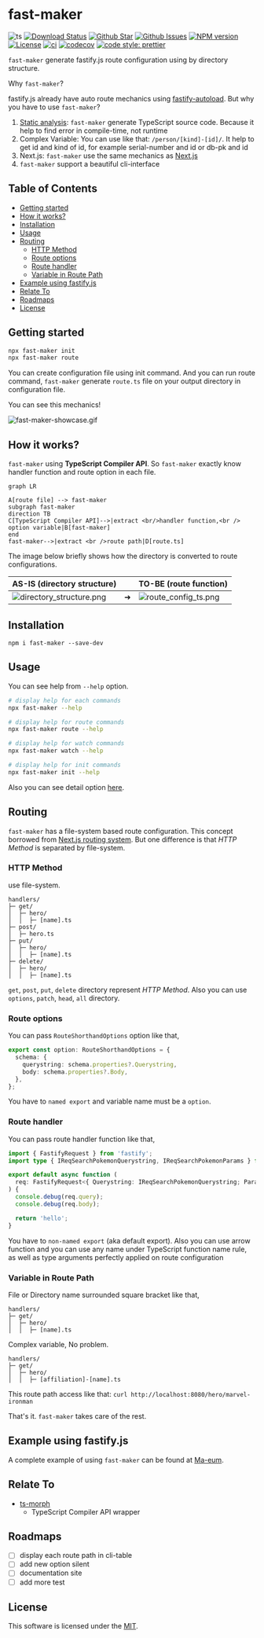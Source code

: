 # fast-maker

![ts](https://flat.badgen.net/badge/Built%20With/TypeScript/blue)
[![Download Status](https://img.shields.io/npm/dw/fast-maker.svg?style=flat-square)](https://npmcharts.com/compare/fast-maker?minimal=true)
[![Github Star](https://img.shields.io/github/stars/imjuni/fast-maker.svg?style=flat-square)](https://github.com/imjuni/fast-maker)
[![Github Issues](https://img.shields.io/github/issues-raw/imjuni/fast-maker.svg?style=flat-square)](https://github.com/imjuni/fast-maker/issues)
[![NPM version](https://img.shields.io/npm/v/fast-maker.svg?style=flat-square)](https://www.npmjs.com/package/fast-maker)
[![License](https://img.shields.io/npm/l/fast-maker.svg?style=flat-square)](https://github.com/imjuni/fast-maker/blob/master/LICENSE)
[![ci](https://github.com/imjuni/fast-maker/actions/workflows/ci.yml/badge.svg?branch=master&style=flat-square)](https://github.com/imjuni/fast-maker/actions/workflows/ci.yml)
[![codecov](https://codecov.io/gh/imjuni/fast-maker/branch/master/graph/badge.svg?token=YrUlnfDbso&style=flat-square)](https://codecov.io/gh/imjuni/fast-maker)
[![code style: prettier](https://img.shields.io/badge/code_style-prettier-ff69b4.svg?style=flat-square)](https://github.com/prettier/prettier)

`fast-maker` generate fastify.js route configuration using by directory structure.

Why `fast-maker`?

fastify.js already have auto route mechanics using [fastify-autoload](https://github.com/fastify/fastify-autoload). But why you have to use `fast-maker`?

1. [Static analysis](https://en.wikipedia.org/wiki/Static_program_analysis): `fast-maker` generate TypeScript source code. Because it help to find error in compile-time, not runtime
2. Complex Variable: You can use like that: `/person/[kind]-[id]/`. It help to get id and kind of id, for example serial-number and id or db-pk and id
3. Next.js: `fast-maker` use the same mechanics as [Next.js](https://nextjs.org/docs/routing/introduction)
4. `fast-maker` support a beautiful cli-interface

## Table of Contents <!-- omit in toc -->

- [Getting started](#getting-started)
- [How it works?](#how-it-works)
- [Installation](#installation)
- [Usage](#usage)
- [Routing](#routing)
  - [HTTP Method](#http-method)
  - [Route options](#route-options)
  - [Route handler](#route-handler)
  - [Variable in Route Path](#variable-in-route-path)
- [Example using fastify.js](#example-using-fastifyjs)
- [Relate To](#relate-to)
- [Roadmaps](#roadmaps)
- [License](#license)

## Getting started

```bash
npx fast-maker init
npx fast-maker route
```

You can create configuration file using init command. And you can run route command, `fast-maker` generate `route.ts` file on your output directory in configuration file.

You can see this mechanics!

![fast-maker-showcase.gif](assets/fast-maker-showcase.gif)

## How it works?

`fast-maker` using **TypeScript Compiler API**. So `fast-maker` exactly know handler function and route option in each file.

```mermaid
graph LR

A[route file] --> fast-maker
subgraph fast-maker
direction TB
C[TypeScript Compiler API]-->|extract <br/>handler function,<br /> option variable|B[fast-maker]
end
fast-maker-->|extract <br />route path|D[route.ts]
```

The image below briefly shows how the directory is converted to route configurations.

| AS-IS (directory structure)                                |     | TO-BE (route function)                             |
| ---------------------------------------------------------- | --- | -------------------------------------------------- |
| ![directory_structure.png](assets/directory_structure.png) | ➜   | ![route_config_ts.png](assets/route_config_ts.png) |

## Installation

```basn
npm i fast-maker --save-dev
```

## Usage

You can see help from `--help` option.

```bash
# display help for each commands
npx fast-maker --help

# display help for route commands
npx fast-maker route --help

# display help for watch commands
npx fast-maker watch --help

# display help for init commands
npx fast-maker init --help
```

Also you can see detail option [here](/docs/options.md).

## Routing

`fast-maker` has a file-system based route configuration. This concept borrowed from [Next.js routing system](https://nextjs.org/docs/routing/introduction). But one difference is that _HTTP Method_ is separated by file-system.

### HTTP Method

use file-system.

```text
handlers/
├─ get/
│  ├─ hero/
│  │  ├─ [name].ts
├─ post/
│  ├─ hero.ts
├─ put/
│  ├─ hero/
│  │  ├─ [name].ts
├─ delete/
│  ├─ hero/
│  │  ├─ [name].ts
```

`get`, `post`, `put`, `delete` directory represent _HTTP Method_. Also you can use `options`, `patch`, `head`, `all` directory.

### Route options

You can pass `RouteShorthandOptions` option like that,

```ts
export const option: RouteShorthandOptions = {
  schema: {
    querystring: schema.properties?.Querystring,
    body: schema.properties?.Body,
  },
};
```

You have to `named export` and variable name must be a `option`.

### Route handler

You can pass route handler function like that,

```ts
import { FastifyRequest } from 'fastify';
import type { IReqSearchPokemonQuerystring, IReqSearchPokemonParams } from '../../interface/IReqSearchPokemon';

export default async function (
  req: FastifyRequest<{ Querystring: IReqSearchPokemonQuerystring; Params: IReqSearchPokemonParams }>,
) {
  console.debug(req.query);
  console.debug(req.body);

  return 'hello';
}
```

You have to `non-named export` (aka default export). Also you can use arrow function and you can use any name under TypeScript function name rule, as well as type arguments perfectly applied on route configuration

### Variable in Route Path

File or Directory name surrounded square bracket like that,

```text
handlers/
├─ get/
│  ├─ hero/
│  │  ├─ [name].ts
```

Complex variable, No problem.

```text
handlers/
├─ get/
│  ├─ hero/
│  │  ├─ [affiliation]-[name].ts
```

This route path access like that: `curl http://localhost:8080/hero/marvel-ironman`

That's it. `fast-maker` takes care of the rest.

## Example using fastify.js

A complete example of using `fast-maker` can be found at [Ma-eum](https://github.com/maeumjs/maeum).

## Relate To

- [ts-morph](https://github.com/dsherret/ts-morph)
  - TypeScript Compiler API wrapper

## Roadmaps

- [ ] display each route path in cli-table
- [ ] add new option silent
- [ ] documentation site
- [ ] add more test

## License

This software is licensed under the [MIT](https://github.com/imjuni/fast-maker/blob/master/LICENSE).

